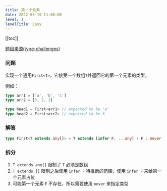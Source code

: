 ```yaml
---
title: 第一个元素
date: 2022-03-19 11:08:00
level: 1
levelTitle: Easy
---
```


[[toc]]

[题目来源(type-challenges)](https://github.com/type-challenges/type-challenges/blob/master/questions/14-easy-first/README.zh-CN.md)
### 问题
实现一个通用`First<T>`，它接受一个数组`T`并返回它的第一个元素的类型。

例如：

```typescript
type arr1 = ['a', 'b', 'c']
type arr2 = [3, 2, 1]

type head1 = First<arr1> // expected to be 'a'
type head2 = First<arr2> // expected to be 3
```

### 解答

```typescript
type First<T extends any[]> = T extends [infer F, ...any] ? F : never
```

### 拆分
1. `T extends any[]` 限制了 `T` 必须是数组
2. `T extends []` 限制之后使用 `infer F` 待推断的范围，使用 `infer F` 来给第一个元素占位
3. 可能第一个元素 `F` 不存在，所以需要使用 `never` 来指定类型

